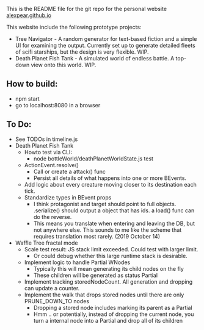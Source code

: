 This is the README file for the git repo for the personal website [alexpear.github.io](https://alexpear.github.io)

This website include the following prototype projects:
- Tree Navigator - A random generator for text-based fiction and a simple UI for examining the output. Currently set up to generate detailed fleets of scifi starships, but the design is very flexible. WIP.
- Death Planet Fish Tank - A simulated world of endless battle. A top-down view onto this world. WIP.

## How to build:
- npm start
- go to localhost:8080 in a browser

## To Do:
- See TODOs in timeline.js
- Death Planet Fish Tank
  - Howto test via CLI:
    - node bottleWorld/deathPlanetWorldState.js test
  - ActionEvent.resolve()
    - Call or create a attack() func
    - Persist all details of what happens into one or more BEvents.
  - Add logic about every creature moving closer to its destination each tick.
  - Standardize types in BEvent props
    - I think protagonist and target should point to full objects. .serialize() should output a object that has ids. a load() func can do the reverse.
    - This means you translate when entering and leaving the DB, but not anywhere else. This sounds to me like the scheme that requires translation most rarely. (2019 October 14)
- Waffle Tree fractal mode
  - Scale test result: JS stack limit exceeded. Could test with larger limit.
    - Or could debug whether this large runtime stack is desirable.
  - Implement logic to handle Partial WNodes
    - Typically this will mean generating its child nodes on the fly
    - These children will be generated as status Partial
  - Implement tracking storedNodeCount. All generation and dropping can update a counter.
  - Implement the walk that drops stored nodes until there are only PRUNE_DOWN_TO nodes
    - Dropping a stored node includes marking its parent as a Partial
    - Hmm .. or potentially, instead of dropping the current node, you turn a internal node into a Partial and drop all of its children

